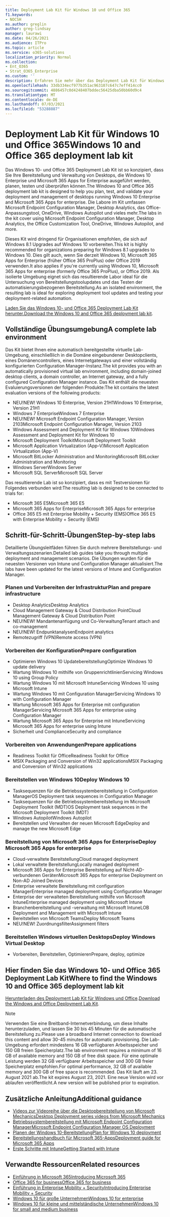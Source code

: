 ```yaml
---
title: Deployment Lab Kit für Windows 10 und Office 365
f1.keywords:
- NOCSH
ms.author: greglin
author: greg-lindsay
manager: laurawi
ms.date: 04/26/2021
ms.audience: ITPro
ms.topic: article
ms.service: o365-solutions
localization_priority: Normal
ms.collection:
- Ent_O365
- Strat_O365_Enterprise
ms.custom: ''
description: Erfahren Sie mehr über das Deployment Lab Kit für Windows und Office und wo Sie darauf zugreifen.
ms.openlocfilehash: 33db334ecf977b351ac963107c647c7eff414cc0
ms.sourcegitcommit: 4886457c0d4248407bddec56425dba50bb60d9c4
ms.translationtype: MT
ms.contentlocale: de-DE
ms.lasthandoff: 07/03/2021
ms.locfileid: "53288887"
---
```

# <a name="windows-10-and-office-365-deployment-lab-kit"></a><span data-ttu-id="e5cdf-103">Deployment Lab Kit für Windows 10 und Office 365</span><span class="sxs-lookup"><span data-stu-id="e5cdf-103">Windows 10 and Office 365 deployment lab kit</span></span>

<span data-ttu-id="e5cdf-104">Das Windows 10- und Office 365 Deployment Lab Kit ist so konzipiert, dass Sie Ihre Bereitstellung und Verwaltung von Desktops, die Windows 10 Enterprise und Microsoft 365 Apps for Enterprise ausgeführt werden, planen, testen und überprüfen können.</span><span class="sxs-lookup"><span data-stu-id="e5cdf-104">The Windows 10 and Office 365 deployment lab kit is designed to help you plan, test, and validate your deployment and management of desktops running Windows 10 Enterprise and Microsoft 365 Apps for enterprise.</span></span> <span data-ttu-id="e5cdf-105">Die Labore im Kit umfassen Microsoft Endpoint Configuration Manager, Desktop Analytics, das Office-Anpassungstool, OneDrive, Windows Autopilot und vieles mehr.</span><span class="sxs-lookup"><span data-stu-id="e5cdf-105">The labs in the kit cover using Microsoft Endpoint Configuration Manager, Desktop Analytics, the Office Customization Tool, OneDrive, Windows Autopilot, and more.</span></span>

<span data-ttu-id="e5cdf-106">Dieses Kit wird dringend für Organisationen empfohlen, die sich auf Windows 8.1 Upgrades auf Windows 10 vorbereiten.</span><span class="sxs-lookup"><span data-stu-id="e5cdf-106">This kit is highly recommended for organizations preparing for Windows 8.1 upgrades to Windows 10.</span></span> <span data-ttu-id="e5cdf-107">Dies gilt auch, wenn Sie derzeit Windows 10, Microsoft 365 Apps for Enterprise (früher Office 365 ProPlus) oder Office 2019 verwenden.</span><span class="sxs-lookup"><span data-stu-id="e5cdf-107">It also applies if you're currently using Windows 10, Microsoft 365 Apps for enterprise (formerly Office 365 ProPlus), or Office 2019.</span></span> <span data-ttu-id="e5cdf-108">Als isolierte Umgebung eignet sich das resultierende Labor ideal für die Untersuchung von Bereitstellungstoolupdates und das Testen der automatisierungsbezogenen Bereitstellung.</span><span class="sxs-lookup"><span data-stu-id="e5cdf-108">As an isolated environment, the resulting lab is ideal for exploring deployment tool updates and testing your deployment-related automation.</span></span>

<span data-ttu-id="e5cdf-109">[Laden Sie das Windows 10- und Office 365 Deployment Lab Kit herunter.](https://www.microsoft.com/evalcenter/evaluate-lab-kit)</span><span class="sxs-lookup"><span data-stu-id="e5cdf-109">[Download the Windows 10 and Office 365 deployment lab kit](https://www.microsoft.com/evalcenter/evaluate-lab-kit).</span></span>

## <a name="a-complete-lab-environment"></a><span data-ttu-id="e5cdf-110">Vollständige Übungsumgebung</span><span class="sxs-lookup"><span data-stu-id="e5cdf-110">A complete lab environment</span></span>

<span data-ttu-id="e5cdf-111">Das Kit bietet Ihnen eine automatisch bereitgestellte virtuelle Lab-Umgebung, einschließlich in die Domäne eingebundener Desktopclients, eines Domänencontrollers, eines Internetgateways und einer vollständig konfigurierten Configuration Manager-Instanz.</span><span class="sxs-lookup"><span data-stu-id="e5cdf-111">The kit provides you with an automatically provisioned virtual lab environment, including domain-joined desktop clients, a domain controller, an Internet gateway, and a fully configured Configuration Manager instance.</span></span> <span data-ttu-id="e5cdf-112">Das Kit enthält die neuesten Evaluierungsversionen der folgenden Produkte:</span><span class="sxs-lookup"><span data-stu-id="e5cdf-112">The kit contains the latest evaluation versions of the following products:</span></span>

- <span data-ttu-id="e5cdf-113">NEU!</span><span class="sxs-lookup"><span data-stu-id="e5cdf-113">NEW!</span></span> <span data-ttu-id="e5cdf-114">Windows 10 Enterprise, Version 21H1</span><span class="sxs-lookup"><span data-stu-id="e5cdf-114">Windows 10 Enterprise, Version 21H1</span></span>
- <span data-ttu-id="e5cdf-115">Windows 7 Enterprise</span><span class="sxs-lookup"><span data-stu-id="e5cdf-115">Windows 7 Enterprise</span></span>
- <span data-ttu-id="e5cdf-116">NEU!</span><span class="sxs-lookup"><span data-stu-id="e5cdf-116">NEW!</span></span> <span data-ttu-id="e5cdf-117">Microsoft Endpoint Configuration Manager, Version 2103</span><span class="sxs-lookup"><span data-stu-id="e5cdf-117">Microsoft Endpoint Configuration Manager, Version 2103</span></span>
- <span data-ttu-id="e5cdf-118">Windows Assessment and Deployment Kit für Windows 10</span><span class="sxs-lookup"><span data-stu-id="e5cdf-118">Windows Assessment and Deployment Kit for Windows 10</span></span>
- <span data-ttu-id="e5cdf-119">Microsoft Deployment Toolkit</span><span class="sxs-lookup"><span data-stu-id="e5cdf-119">Microsoft Deployment Toolkit</span></span>
- <span data-ttu-id="e5cdf-120">Microsoft Application Virtualization (App-V)</span><span class="sxs-lookup"><span data-stu-id="e5cdf-120">Microsoft Application Virtualization (App-V)</span></span>
- <span data-ttu-id="e5cdf-121">Microsoft BitLocker Administration and Monitoring</span><span class="sxs-lookup"><span data-stu-id="e5cdf-121">Microsoft BitLocker Administration and Monitoring</span></span>
- <span data-ttu-id="e5cdf-122">Windows Server</span><span class="sxs-lookup"><span data-stu-id="e5cdf-122">Windows Server</span></span>
- <span data-ttu-id="e5cdf-123">Microsoft SQL Server</span><span class="sxs-lookup"><span data-stu-id="e5cdf-123">Microsoft SQL Server</span></span>

<span data-ttu-id="e5cdf-124">Das resultierende Lab ist so konzipiert, dass es mit Testversionen für Folgendes verbunden wird:</span><span class="sxs-lookup"><span data-stu-id="e5cdf-124">The resulting lab is designed to be connected to trials for:</span></span>

- <span data-ttu-id="e5cdf-125">Microsoft 365 E5</span><span class="sxs-lookup"><span data-stu-id="e5cdf-125">Microsoft 365 E5</span></span>
- <span data-ttu-id="e5cdf-126">Microsoft 365 Apps for Enterprise</span><span class="sxs-lookup"><span data-stu-id="e5cdf-126">Microsoft 365 Apps for enterprise</span></span>
- <span data-ttu-id="e5cdf-127">Office 365 E5 mit Enterprise Mobility + Security (EMS)</span><span class="sxs-lookup"><span data-stu-id="e5cdf-127">Office 365 E5 with Enterprise Mobility + Security (EMS)</span></span>

## <a name="step-by-step-labs"></a><span data-ttu-id="e5cdf-128">Schritt-für-Schritt-Übungen</span><span class="sxs-lookup"><span data-stu-id="e5cdf-128">Step-by-step labs</span></span>

<span data-ttu-id="e5cdf-129">Detaillierte Übungsleitfäden führen Sie durch mehrere Bereitstellungs- und Verwaltungsszenarien.</span><span class="sxs-lookup"><span data-stu-id="e5cdf-129">Detailed lab guides take you through multiple deployment and management scenarios.</span></span> <span data-ttu-id="e5cdf-130">Die Übungen wurden für die neuesten Versionen von Intune und Configuration Manager aktualisiert.</span><span class="sxs-lookup"><span data-stu-id="e5cdf-130">The labs have been updated for the latest versions of Intune and Configuration Manager.</span></span>

### <a name="plan-and-prepare-infrastructure"></a><span data-ttu-id="e5cdf-131">Planen und Vorbereiten der Infrastruktur</span><span class="sxs-lookup"><span data-stu-id="e5cdf-131">Plan and prepare infrastructure</span></span>

- <span data-ttu-id="e5cdf-132">Desktop Analytics</span><span class="sxs-lookup"><span data-stu-id="e5cdf-132">Desktop Analytics</span></span>
- <span data-ttu-id="e5cdf-133">Cloud Management Gateway & Cloud Distribution Point</span><span class="sxs-lookup"><span data-stu-id="e5cdf-133">Cloud Management Gateway & Cloud Distribution Point</span></span>
- <span data-ttu-id="e5cdf-134">NEU!</span><span class="sxs-lookup"><span data-stu-id="e5cdf-134">NEW!</span></span> <span data-ttu-id="e5cdf-135">Mandantenanfügung und Co-Verwaltung</span><span class="sxs-lookup"><span data-stu-id="e5cdf-135">Tenant attach and co-management</span></span>
- <span data-ttu-id="e5cdf-136">NEU!</span><span class="sxs-lookup"><span data-stu-id="e5cdf-136">NEW!</span></span> <span data-ttu-id="e5cdf-137">Endpunktanalysen</span><span class="sxs-lookup"><span data-stu-id="e5cdf-137">Endpoint analytics</span></span>
- <span data-ttu-id="e5cdf-138">Remotezugriff (VPN)</span><span class="sxs-lookup"><span data-stu-id="e5cdf-138">Remote access (VPN)</span></span>

### <a name="prepare-configuration"></a><span data-ttu-id="e5cdf-139">Vorbereiten der Konfiguration</span><span class="sxs-lookup"><span data-stu-id="e5cdf-139">Prepare configuration</span></span>

- <span data-ttu-id="e5cdf-140">Optimieren Windows 10 Updatebereitstellung</span><span class="sxs-lookup"><span data-stu-id="e5cdf-140">Optimize Windows 10 update delivery</span></span>
- <span data-ttu-id="e5cdf-141">Wartung Windows 10 mithilfe von Gruppenrichtlinien</span><span class="sxs-lookup"><span data-stu-id="e5cdf-141">Servicing Windows 10 using Group Policy</span></span>
- <span data-ttu-id="e5cdf-142">Wartung Windows 10 mit Microsoft Intune</span><span class="sxs-lookup"><span data-stu-id="e5cdf-142">Servicing Windows 10 using Microsoft Intune</span></span>
- <span data-ttu-id="e5cdf-143">Wartung Windows 10 mit Configuration Manager</span><span class="sxs-lookup"><span data-stu-id="e5cdf-143">Servicing Windows 10 with Configuration Manager</span></span>
- <span data-ttu-id="e5cdf-144">Wartung Microsoft 365 Apps for Enterprise mit configuration Manager</span><span class="sxs-lookup"><span data-stu-id="e5cdf-144">Servicing Microsoft 365 Apps for enterprise using Configuration Manager</span></span>
- <span data-ttu-id="e5cdf-145">Wartung Microsoft 365 Apps for Enterprise mit Intune</span><span class="sxs-lookup"><span data-stu-id="e5cdf-145">Servicing Microsoft 365 Apps for enterprise using Intune</span></span>
- <span data-ttu-id="e5cdf-146">Sicherheit und Compliance</span><span class="sxs-lookup"><span data-stu-id="e5cdf-146">Security and compliance</span></span>

### <a name="prepare-applications"></a><span data-ttu-id="e5cdf-147">Vorbereiten von Anwendungen</span><span class="sxs-lookup"><span data-stu-id="e5cdf-147">Prepare applications</span></span>

- <span data-ttu-id="e5cdf-148">Readiness Toolkit für Office</span><span class="sxs-lookup"><span data-stu-id="e5cdf-148">Readiness Toolkit for Office</span></span>
- <span data-ttu-id="e5cdf-149">MSIX Packaging and Conversion of Win32 applications</span><span class="sxs-lookup"><span data-stu-id="e5cdf-149">MSIX Packaging and Conversion of Win32 applications</span></span>

### <a name="deploy-windows-10"></a><span data-ttu-id="e5cdf-150">Bereitstellen von Windows 10</span><span class="sxs-lookup"><span data-stu-id="e5cdf-150">Deploy Windows 10</span></span>

- <span data-ttu-id="e5cdf-151">Tasksequenzen für die Betriebssystembereitstellung in Configuration Manager</span><span class="sxs-lookup"><span data-stu-id="e5cdf-151">OS Deployment task sequences in Configuration Manager</span></span>
- <span data-ttu-id="e5cdf-152">Tasksequenzen für die Betriebssystembereitstellung im Microsoft Deployment Toolkit (MDT)</span><span class="sxs-lookup"><span data-stu-id="e5cdf-152">OS Deployment task sequences in the Microsoft Deployment Toolkit (MDT)</span></span>
- <span data-ttu-id="e5cdf-153">Windows Autopilot</span><span class="sxs-lookup"><span data-stu-id="e5cdf-153">Windows Autopilot</span></span>
- <span data-ttu-id="e5cdf-154">Bereitstellen und Verwalten der neuen Microsoft Edge</span><span class="sxs-lookup"><span data-stu-id="e5cdf-154">Deploy and manage the new Microsoft Edge</span></span>

### <a name="deploy-microsoft-365-apps-for-enterprise"></a><span data-ttu-id="e5cdf-155">Bereitstellung von Microsoft 365 Apps for Enterprise</span><span class="sxs-lookup"><span data-stu-id="e5cdf-155">Deploy Microsoft 365 Apps for enterprise</span></span>

- <span data-ttu-id="e5cdf-156">Cloud-verwaltete Bereitstellung</span><span class="sxs-lookup"><span data-stu-id="e5cdf-156">Cloud managed deployment</span></span>
- <span data-ttu-id="e5cdf-157">Lokal verwaltete Bereitstellung</span><span class="sxs-lookup"><span data-stu-id="e5cdf-157">Locally managed deployment</span></span>
- <span data-ttu-id="e5cdf-158">Microsoft 365 Apps for Enterprise Bereitstellung auf Nicht-AD-verbundenen Geräten</span><span class="sxs-lookup"><span data-stu-id="e5cdf-158">Microsoft 365 Apps for enterprise Deployment on Non-AD Joined Devices</span></span>
- <span data-ttu-id="e5cdf-159">Enterprise verwaltete Bereitstellung mit configuration Manager</span><span class="sxs-lookup"><span data-stu-id="e5cdf-159">Enterprise managed deployment using Configuration Manager</span></span>
- <span data-ttu-id="e5cdf-160">Enterprise der verwalteten Bereitstellung mithilfe von Microsoft Intune</span><span class="sxs-lookup"><span data-stu-id="e5cdf-160">Enterprise managed deployment using Microsoft Intune</span></span>
- <span data-ttu-id="e5cdf-161">Branchenbereitstellung und -verwaltung mit Microsoft Intune</span><span class="sxs-lookup"><span data-stu-id="e5cdf-161">LOB Deployment and Management with Microsoft Intune</span></span>
- <span data-ttu-id="e5cdf-162">Bereitstellen von Microsoft Teams</span><span class="sxs-lookup"><span data-stu-id="e5cdf-162">Deploy Microsoft Teams</span></span>
- <span data-ttu-id="e5cdf-163">NEU!</span><span class="sxs-lookup"><span data-stu-id="e5cdf-163">NEW!</span></span> <span data-ttu-id="e5cdf-164">Zuordnungsfilter</span><span class="sxs-lookup"><span data-stu-id="e5cdf-164">Assignment filters</span></span>

### <a name="deploy-windows-virtual-desktop"></a><span data-ttu-id="e5cdf-165">Bereitstellen Windows virtuellen Desktops</span><span class="sxs-lookup"><span data-stu-id="e5cdf-165">Deploy Windows Virtual Desktop</span></span>

- <span data-ttu-id="e5cdf-166">Vorbereiten, Bereitstellen, Optimieren</span><span class="sxs-lookup"><span data-stu-id="e5cdf-166">Prepare, deploy, optimize</span></span>

## <a name="where-to-find-the-windows-10-and-office-365-deployment-lab-kit"></a><span data-ttu-id="e5cdf-167">Hier finden Sie das Windows 10- und Office 365 Deployment Lab Kit</span><span class="sxs-lookup"><span data-stu-id="e5cdf-167">Where to find the Windows 10 and Office 365 deployment lab kit</span></span>

<span data-ttu-id="e5cdf-168">[Herunterladen des Deployment Lab Kit für Windows und Office](https://www.microsoft.com/evalcenter/evaluate-lab-kit).</span><span class="sxs-lookup"><span data-stu-id="e5cdf-168">[Download the Windows and Office Deployment Lab Kit](https://www.microsoft.com/evalcenter/evaluate-lab-kit).</span></span>

> [!NOTE]
> <span data-ttu-id="e5cdf-169">Verwenden Sie eine Breitband-Internetverbindung, um diese Inhalte herunterzuladen, und lassen Sie 30 bis 45 Minuten für die automatische Bereitstellung zu.</span><span class="sxs-lookup"><span data-stu-id="e5cdf-169">Please use a broadband Internet connection to download this content and allow 30-45 minutes for automatic provisioning.</span></span> <span data-ttu-id="e5cdf-170">Die Lab-Umgebung erfordert mindestens 16 GB verfügbaren Arbeitsspeicher und 150 GB freien Speicherplatz.</span><span class="sxs-lookup"><span data-stu-id="e5cdf-170">The lab environment requires a minimum of 16 GB of available memory and 150 GB of free disk space.</span></span> <span data-ttu-id="e5cdf-171">Für eine optimale Leistung werden 32 GB verfügbarer Arbeitsspeicher und 300 GB freier Speicherplatz empfohlen.</span><span class="sxs-lookup"><span data-stu-id="e5cdf-171">For optimal performance, 32 GB of available memory and 300 GB of free space is recommended.</span></span> <span data-ttu-id="e5cdf-172">Das Kit läuft am 23. August 2021 ab.</span><span class="sxs-lookup"><span data-stu-id="e5cdf-172">The kit expires August 23, 2021.</span></span> <span data-ttu-id="e5cdf-173">Eine neue Version wird vor ablaufen veröffentlicht.</span><span class="sxs-lookup"><span data-stu-id="e5cdf-173">A new version will be published prior to expiration.</span></span>

## <a name="additional-guidance"></a><span data-ttu-id="e5cdf-174">Zusätzliche Anleitung</span><span class="sxs-lookup"><span data-stu-id="e5cdf-174">Additional guidance</span></span>

- [<span data-ttu-id="e5cdf-175">Videos zur Videoreihe über die Desktopbereitstellung von Microsoft Mechanics</span><span class="sxs-lookup"><span data-stu-id="e5cdf-175">Desktop Deployment series videos from Microsoft Mechanics</span></span>](https://www.aka.ms/watchhowtoshift)
- [<span data-ttu-id="e5cdf-176">Betriebssystembereitstellung mit Microsoft Endpoint Configuration Manager</span><span class="sxs-lookup"><span data-stu-id="e5cdf-176">Microsoft Endpoint Configuration Manager OS Deployment</span></span>](/mem/configmgr/osd/understand/introduction-to-operating-system-deployment)
- [<span data-ttu-id="e5cdf-177">Planen der Windows 10-Bereitstellung</span><span class="sxs-lookup"><span data-stu-id="e5cdf-177">Plan for Windows 10 deployment</span></span>](/windows/deployment/planning/index)
- [<span data-ttu-id="e5cdf-178">Bereitstellungshandbuch für Microsoft 365-Apps</span><span class="sxs-lookup"><span data-stu-id="e5cdf-178">Deployment guide for Microsoft 365 Apps</span></span>](/deployoffice/deployment-guide-microsoft-365-apps)
- [<span data-ttu-id="e5cdf-179">Erste Schritte mit Intune</span><span class="sxs-lookup"><span data-stu-id="e5cdf-179">Getting Started with Intune</span></span>](/intune/get-started-evaluation)

## <a name="related-resources"></a><span data-ttu-id="e5cdf-180">Verwandte Ressourcen</span><span class="sxs-lookup"><span data-stu-id="e5cdf-180">Related resources</span></span>

- [<span data-ttu-id="e5cdf-181">Einführung in Microsoft 365</span><span class="sxs-lookup"><span data-stu-id="e5cdf-181">Introducing Microsoft 365</span></span>](https://www.microsoft.com/microsoft-365/default.aspx)
- [<span data-ttu-id="e5cdf-182">Office 365 for business</span><span class="sxs-lookup"><span data-stu-id="e5cdf-182">Office 365 for business</span></span>](https://products.office.com/business/office)
- [<span data-ttu-id="e5cdf-183">Einführung in Enterprise Mobility + Security</span><span class="sxs-lookup"><span data-stu-id="e5cdf-183">Introducing Enterprise Mobility + Security</span></span>](https://www.microsoft.com/cloud-platform/enterprise-mobility-security)
- [<span data-ttu-id="e5cdf-184">Windows 10 für große Unternehmen</span><span class="sxs-lookup"><span data-stu-id="e5cdf-184">Windows 10 for enterprise</span></span>](https://www.microsoft.com/WindowsForBusiness/windows-for-enterprise)
- [<span data-ttu-id="e5cdf-185">Windows 10 für kleine und mittelständische Unternehmen</span><span class="sxs-lookup"><span data-stu-id="e5cdf-185">Windows 10 for small and medium business</span></span>](https://www.microsoft.com/WindowsForBusiness/windows-for-small-business)
